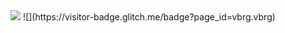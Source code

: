 <center>
<img src="https://j.gifs.com/5y8xPR.gif">
![](https://visitor-badge.glitch.me/badge?page_id=vbrg.vbrg)

